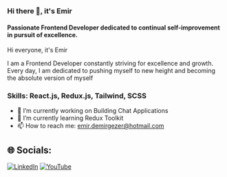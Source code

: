 ### Hi there 👋, it's Emir
#### Passionate Frontend Developer dedicated to continual self-improvement in pursuit of excellence.
Hi everyone, it's Emir

I am a Frontend Developer constantly striving for excellence and growth. Every day, I am dedicated to pushing myself to new height and becoming the absolute version of myself

### Skills: React.js, Redux.js, Tailwind, SCSS

- 🔭 I’m currently working on Building Chat Applications 
- 🌱 I’m currently learning Redux Toolkit 
- 📫 How to reach me: emir.demirgezer@hotmail.com 


## 🌐 Socials:
[![LinkedIn](https://img.shields.io/badge/LinkedIn-%230077B5.svg?logo=linkedin&logoColor=white)](https://linkedin.com/in/emir-demirgezer-4988701ab/) [![YouTube](https://img.shields.io/badge/YouTube-%23FF0000.svg?logo=YouTube&logoColor=white)](https://youtube.com/@emirdemirgezer5203) 

